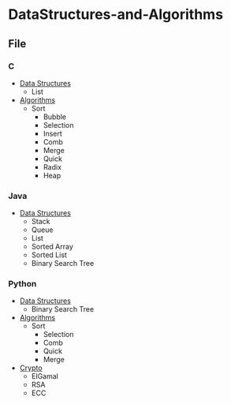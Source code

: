 # DataStructures-and-Algorithms
## File
### C
- [Data Structures](https://github.com/KTechi/DataStructures-and-Algorithms/tree/master/C/DataStructures)
  - List
- [Algorithms](https://github.com/KTechi/DataStructures-and-Algorithms/tree/master/C/Algorithms)
  - Sort
    - Bubble
    - Selection
    - Insert
    - Comb
    - Merge
    - Quick
    - Radix
    - Heap

### Java
- [Data Structures](https://github.com/KTechi/DataStructures-and-Algorithms/tree/master/Java/DataStructures)
  - Stack
  - Queue
  - List
  - Sorted Array
  - Sorted List
  - Binary Search Tree

### Python
- [Data Structures](https://github.com/KTechi/DataStructures-and-Algorithms/tree/master/Python/DataStructures)
  - Binary Search Tree
- [Algorithms](https://github.com/KTechi/DataStructures-and-Algorithms/tree/master/Python/Algorithms)
  - Sort
    - Selection
    - Comb
    - Quick
    - Merge
- [Crypto](https://github.com/KTechi/DataStructures-and-Algorithms/tree/master/Python/Crypto)
  - ElGamal
  - RSA
  - ECC

<!--
## Data Structures
- __Tree__
  - Binary Search Tree
  - AVL Tree
  - B Tree
- __Map__

## Crypto
- __ElGamal__
- __RSA__
- __Elliptic Curve__
- __DES__
- __AES__
- __Lattice-based__
-->
